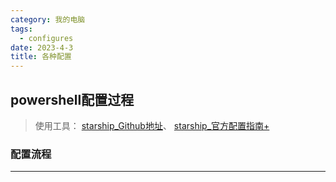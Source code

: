 ```yaml
---
category: 我的电脑
tags:
  - configures
date: 2023-4-3
title: 各种配置
--- 
```


## powershell配置过程
> 使用工具： [starship_Github地址](https://github.com/starship/starship)、
> [starship_官方配置指南+](https://starship.rs/config/)

### 配置流程


---

